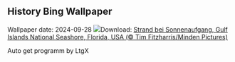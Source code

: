 ## History Bing Wallpaper
Wallpaper date: 2024-09-28
![](https://www.bing.com/th?id=OHR.FloridaSeashore_DE-DE5371597914_UHD.jpg&w=1000)Download: [Strand bei Sonnenaufgang, Gulf Islands National Seashore, Florida, USA (© Tim Fitzharris/Minden Pictures)](https://www.bing.com/th?id=OHR.FloridaSeashore_DE-DE5371597914_UHD.jpg)

Auto get programm by LtgX
